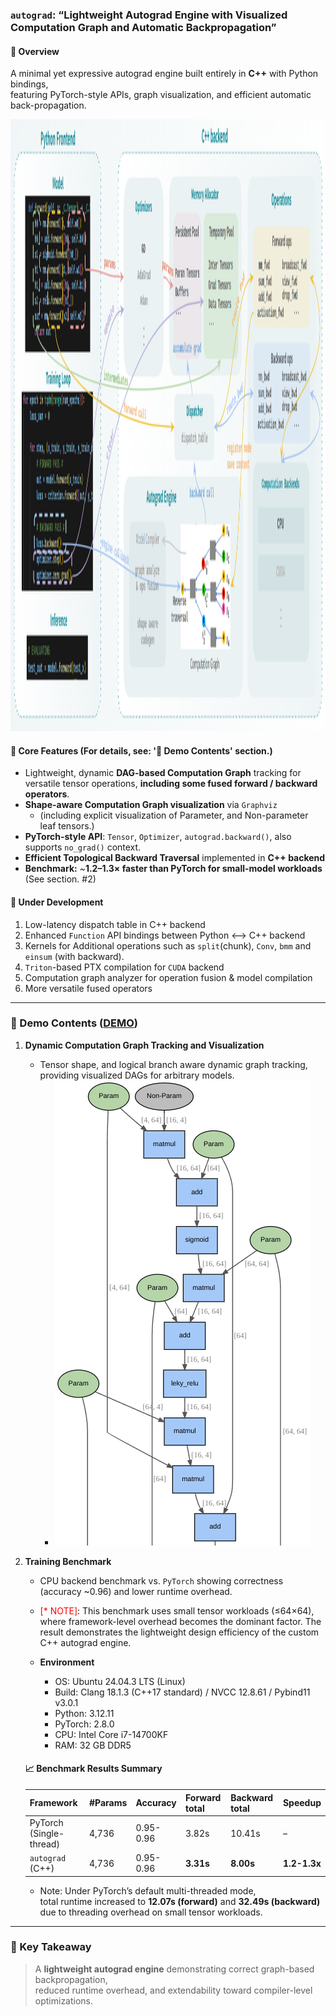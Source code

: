### `autograd`: “Lightweight Autograd Engine with Visualized Computation Graph and Automatic Backpropagation”

#### 🔹 Overview
A minimal yet expressive autograd engine built entirely in **C++** with Python bindings,  
featuring PyTorch-style APIs, graph visualization, and efficient automatic back-propagation.

<img width="2143" height="979" alt="autograd_overview" src="assets/overview.png" />

#### 🔹 Core Features (For details, see: '🧩 Demo Contents' section.)
- Lightweight, dynamic **DAG-based Computation Graph** tracking for versatile tensor operations, **including some fused forward / backward operators**.
- **Shape-aware Computation Graph visualization** via `Graphviz`
  - (including explicit visualization of Parameter, and Non-parameter leaf tensors.)
- **PyTorch-style API**: `Tensor`, `Optimizer`, `autograd.backward()`, also supports `no_grad()` context.
- **Efficient Topological Backward Traversal** implemented in **C++ backend**
- **Benchmark:** ~**1.2–1.3× faster than PyTorch for small-model workloads** (See section. #2)


#### 🔹 Under Development
1. Low-latency dispatch table in C++ backend
2. Enhanced `Function` API bindings between Python <--> C++ backend
3. Kernels for Additional operations such as `split`(chunk), `Conv`, `bmm` and `einsum` (with backward).
4. `Triton`-based PTX compilation for `CUDA` backend
5. Computation graph analyzer for operation fusion & model compilation
6. More versatile fused operators

---

### 🧩 Demo Contents ([DEMO](https://github.com/hkyoon94/autograd-from-scratch/blob/main/demo.ipynb))
1. **Dynamic Computation Graph Tracking and Visualization**  
   - Tensor shape, and logical branch aware dynamic graph tracking, providing visualized DAGs for arbitrary models.
     - <img src="assets/graph_track_preview.png" />
2. **Training Benchmark**  
   - CPU backend benchmark vs. `PyTorch` showing correctness (accuracy ~0.96) and lower runtime overhead.
   - <span style="color: red;">[* NOTE]</span>: This benchmark uses small tensor workloads (≤64×64), where framework-level overhead becomes the dominant factor. The result demonstrates the lightweight design efficiency of the custom C++ autograd engine.

   - **Environment**
      - OS: Ubuntu 24.04.3 LTS (Linux)
      - Build: Clang 18.1.3 (C++17 standard) / NVCC 12.8.61 / Pybind11 v3.0.1
      - Python: 3.12.11
      - PyTorch: 2.8.0
      - CPU: Intel Core i7-14700KF
      - RAM: 32 GB DDR5

   #### 📈 Benchmark Results Summary
   | Framework | #Params | Accuracy | Forward total | Backward total | Speedup |
   |--------|----------|-----------|-----------|------------|------------|
   | PyTorch (Single-thread) | 4,736 | 0.95-0.96 | 3.82s | 10.41s | – |
   | `autograd` (C++) | 4,736 | 0.95-0.96 | **3.31s** | **8.00s** | **1.2-1.3x** |

   - Note: Under PyTorch’s default multi-threaded mode, \
   total runtime increased to **12.07s (forward)** and **32.49s (backward)** due to threading overhead on small tensor workloads.

---

### 🧠 Key Takeaway
> A **lightweight autograd engine** demonstrating correct graph-based backpropagation,  
> reduced runtime overhead, and extendability toward compiler-level optimizations.
